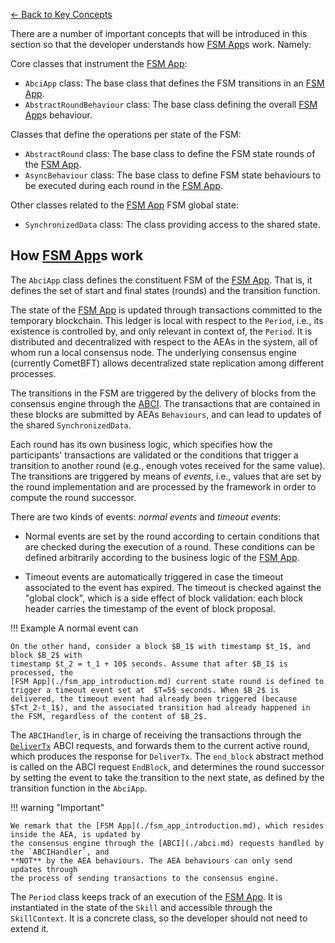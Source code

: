 [← Back to Key Concepts](./index.md)

There are a number of important concepts that will be introduced in this section so that the developer understands how [FSM App](./fsm_app_introduction.md)s work. Namely:

Core classes that instrument the [FSM App](./fsm_app_introduction.md):

- `AbciApp` class: The base class that defines the FSM transitions in an [FSM App](./fsm_app_introduction.md).
- `AbstractRoundBehaviour` class: The base class defining the overall [FSM App](./fsm_app_introduction.md)s behaviour.

Classes that define the operations per state of the FSM:

- `AbstractRound` class: The base class to define the FSM state rounds of the [FSM App](./fsm_app_introduction.md).
- `AsyncBehaviour` class: The base class to define FSM state behaviours to be executed during each round in the [FSM App](./fsm_app_introduction.md).

Other classes related to the [FSM App](./fsm_app_introduction.md) FSM global state:

- `SynchronizedData` class: The class providing
access to the shared state.



## How [FSM App](./fsm_app_introduction.md)s work

The `AbciApp` class defines the constituent FSM of the [FSM App](./fsm_app_introduction.md). That is, it defines the set of start and final states (rounds) and the transition function.
<!-- We call _round_ a state in an ABCIApp, and _period_ an execution of the `ABCIApp`. -->

The state of the [FSM App](./fsm_app_introduction.md) is updated through
transactions committed to the temporary blockchain.
This ledger is local with respect to the `Period`, i.e., its
existence is controlled by, and only relevant in context of, the `Period`. It is
distributed and decentralized with respect to the AEAs in the system, all of
whom run a local consensus node. The underlying consensus engine (currently
CometBFT) allows decentralized state replication among different processes.

The transitions in the FSM are triggered by the delivery of blocks from the
consensus engine through the [ABCI](./abci.md). The transactions that are contained in these blocks are submitted by AEAs `Behaviours`, and can lead to updates of the shared `SynchronizedData`.

Each round has its own business logic, which specifies how the participants'
transactions are validated or the conditions that trigger a transition to
another round (e.g., enough votes received for the same value). The transitions
are triggered by means of _events_, i.e., values that are set by the round
implementation and are processed by the framework in order to compute the round
successor.

There are two kinds of events: _normal events_ and _timeout events_:

- Normal events are set by the round according to certain conditions that are checked during the execution of a round. These conditions can be defined arbitrarily according to the business logic of the [FSM App](./fsm_app_introduction.md).

- Timeout events are automatically triggered in case the timeout associated to
the event has expired. The timeout is checked against the "global clock", which
is a side effect of block validation: each block header carries the timestamp of the event of block proposal.

!!! Example
    A normal event can

    On the other hand, consider a block $B_1$ with timestamp $t_1$, and block $B_2$ with
    timestamp $t_2 = t_1 + 10$ seconds. Assume that after $B_1$ is processed, the
    [FSM App](./fsm_app_introduction.md) current state round is defined to trigger a timeout event set at  $T=5$ seconds. When $B_2$ is delivered, the timeout event had already been triggered (because $T<t_2-t_1$), and the associated transition had already happened in the FSM, regardless of the content of $B_2$.

The `ABCIHandler`, is in charge of receiving the transactions through the
[`DeliverTx`](https://docs.cometbft.com/v0.37/spec/abci/abci++_methods#delivertx)
ABCI requests, and forwards them to the current active round, which produces the
response for `DeliverTx`. The `end_block` abstract method is called on the ABCI request `EndBlock`, and determines the round successor by setting the event to
take the transition to the next state, as defined by the transition function in the `AbciApp`.

!!! warning "Important"

    We remark that the [FSM App](./fsm_app_introduction.md), which resides inside the AEA, is updated by
    the consensus engine through the [ABCI](./abci.md) requests handled by the `ABCIHandler`, and
    **NOT** by the AEA behaviours. The AEA behaviours can only send updates through
    the process of sending transactions to the consensus engine.

The `Period` class keeps track of an execution of the [FSM App](./fsm_app_introduction.md). It is
instantiated in the state of the `Skill` and accessible through the `SkillContext`.
It is a concrete class, so the developer should not need to extend it.
